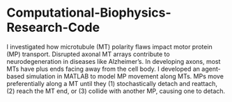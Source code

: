 # Computational-Biophysics-Research-Code

I investigated how microtubule (MT) polarity flaws impact motor protein (MP) transport. Disrupted axonal MT arrays contribute to neurodegeneration in diseases like Alzheimer’s. In developing axons, most MTs have plus ends facing away from the cell body. I developed an agent-based simulation in MATLAB to model MP movement along MTs. MPs move preferentially along a MT until they (1) stochastically detach and reattach, (2) reach the MT end, or (3) collide with another MP, causing one to detach.


